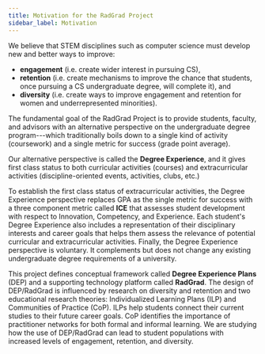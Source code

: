 ```yaml
---
title: Motivation for the RadGrad Project
sidebar_label: Motivation
---
```


We believe that STEM disciplines such as computer science must develop new and better ways to improve:

   * **engagement** (i.e. create wider interest in pursuing CS),
   * **retention** (i.e. create mechanisms to improve the chance that students, once pursuing a CS undergraduate degree, will complete it), and
   * **diversity** (i.e. create ways to improve engagement and retention for women and underrepresented minorities).

The fundamental goal of the RadGrad Project is to provide students, faculty, and advisors with an alternative perspective on the undergraduate degree program---which traditionally boils down to a single kind of activity (coursework) and a single metric for success (grade point average).

Our alternative perspective is called the **Degree Experience**, and it gives first class status to both curricular activities (courses) and extracurricular activities (discipline-oriented events, activities, clubs, etc.)

To establish the first class status of extracurricular activities, the Degree Experience perspective replaces GPA as the single metric for success with a three component metric called **ICE** that assesses student development with respect to Innovation, Competency, and Experience.  Each student's Degree Experience also includes a representation of their disciplinary interests and career goals that helps them assess the relevance of potential curricular and extracurricular activities.  Finally, the Degree Experience perspective is voluntary. It complements but does not change any existing undergraduate degree requirements of a university.

This project defines conceptual framework called **Degree Experience Plans** (DEP) and a supporting technology platform called **RadGrad**. The design of DEP/RadGrad is influenced by research on diversity and retention and two educational research theories:  Individualized Learning Plans (ILP) and Communities of Practice (CoP).  ILPs help students connect their current studies to their future career goals. CoP identifies the importance of practitioner networks for both formal and informal learning. We are studying how the use of DEP/RadGrad can lead to student populations with increased levels of engagement, retention, and diversity.




